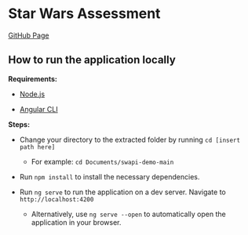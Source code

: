 # Star Wars Assessment

[GitHub Page](https://veeke.github.io/swapi-demo/)

## How to run the application locally

**Requirements:**
- [Node.js](https://nodejs.org/en)
  
- [Angular CLI](https://github.com/angular/angular-cli)

**Steps:**
- Change your directory to the extracted folder by running `cd [insert path here]`
  
  - For example: `cd Documents/swapi-demo-main`
    
- Run `npm install` to install the necessary dependencies.
  
- Run `ng serve` to run the application on a dev server. Navigate to `http://localhost:4200`
  
  - Alternatively, use `ng serve --open`  to automatically open the application in your browser.

